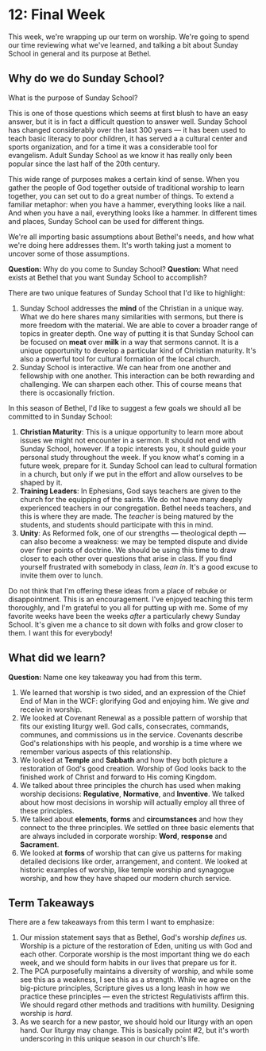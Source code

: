 # 12: Final Week

This week, we're wrapping up our term on worship. We're going to spend our time reviewing what we've learned, and talking a bit about Sunday School in general and its purpose at Bethel.

## Why do we do Sunday School?

What is the purpose of Sunday School?

This is one of those questions which seems at first blush to have an easy answer, but it is in fact a difficult question to answer well. Sunday School has changed considerably over the last 300 years — it has been used to teach basic literacy to poor children, it has served a a cultural center and sports organization, and for a time it was a considerable tool for evangelism. Adult Sunday School as we know it has really only been popular since the last half of the 20th century. 

This wide range of purposes makes a certain kind of sense. When you gather the people of God together outside of traditional worship to learn together, you can set out to do a great number of things. To extend a familiar metaphor: when you have a hammer, everything looks like a nail. And when you have a nail, everything looks like a hammer. In different times and places, Sunday School can be used for different things.

We're all importing basic assumptions about Bethel's needs, and how what we're doing here addresses them. It's worth taking just a moment to uncover some of those assumptions.

**Question:** Why do you come to Sunday School? 
**Question:** What need exists at Bethel that you want Sunday School to accomplish?

There are two unique features of Sunday School that I'd like to highlight:

1. Sunday School addresses the **mind** of the Christian in a unique way. What we do here shares many similarities with sermons, but there is more freedom with the material. We are able to cover a broader range of topics in greater depth. One way of putting it is that Sunday School can be focused on **meat** over **milk** in a way that sermons cannot. It is a unique opportunity to develop a particular kind of Christian maturity. It's also a powerful tool for cultural formation of the local church.
2. Sunday School is interactive. We can hear from one another and fellowship with one another. This interaction can be both rewarding and challenging. We can sharpen each other. This of course means that there is occasionally friction.

In this season of Bethel, I'd like to suggest a few goals we should all be committed to in Sunday School:

1. **Christian Maturity**: This is a unique opportunity to learn more about issues we might not encounter in a sermon. It should not end with Sunday School, however. If a topic interests you, it should guide your personal study throughout the week. If you know what's coming in a future week, prepare for it. Sunday School can lead to cultural formation in a church, but only if we put in the effort and allow ourselves to be shaped by it.
2. **Training Leaders**: In Ephesians, God says teachers are given to the church for the equipping of the saints. We do not have many deeply experienced teachers in our congregation. Bethel needs teachers, and this is where they are made. The _teacher_ is being matured by the students, and students should participate with this in mind.
3. **Unity**: As Reformed folk, one of our strengths — theological depth — can also become a weakness: we may be tempted dispute and divide over finer points of doctrine. We should be using this time to draw closer to each other over questions that arise in class. If you find yourself frustrated with somebody in class, _lean in_. It's a good excuse to invite them over to lunch.

Do not think that I'm offering these ideas from a place of rebuke or disappointment. This is an encouragement. I've enjoyed teaching this term thoroughly, and I'm grateful to you all for putting up with me. Some of my favorite weeks have been the weeks _after_ a particularly chewy Sunday School. It's given me a chance to sit down with folks and grow closer to them. I want this for everybody!

## What did we learn?

**Question:** Name one key takeaway you had from this term.

1. We learned that worship is two sided, and an expression of the Chief End of Man in the WCF: glorifying God and enjoying him. We give _and_ receive in worship.
2. We looked at Covenant Renewal as a possible pattern of worship that fits our existing liturgy well. God calls, consecrates, commands, communes, and commissions us in the service. Covenants describe God's relationships with his people, and worship is a time where we remember various aspects of this relationship.
3. We looked at **Temple** and **Sabbath** and how they both picture a restoration of God's good creation. Worship of God looks back to the finished work of Christ and forward to His coming Kingdom.
4. We talked about three principles the church has used when making worship decisions: **Regulative**, **Normative**, and **Inventive**. We talked about how most decisions in worship will actually employ all three of these principles.
5. We talked about **elements**, **forms** and **circumstances** and how they connect to the three principles. We settled on three basic elements that are always included in corporate worship: **Word**, **response** and **Sacrament**.
6. We looked at **forms** of worship that can give us patterns for making detailed decisions like order, arrangement, and content. We looked at historic examples of worship, like temple worship and synagogue worship, and how they have shaped our modern church service. 

## Term Takeaways

There are a few takeaways from this term I want to emphasize:

1. Our mission statement says that as Bethel, God's worship _defines us_. Worship is a picture of the restoration of Eden, uniting us with God and each other. Corporate worship is the most important thing we do each week, and we should form habits in our lives that prepare us for it.
2. The PCA purposefully maintains a diversity of worship, and while some see this as a weakness, I see this as a strength. While we agree on the big-picture principles, Scripture gives us a long leash in how we practice these principles — even the strictest Regulativists affirm this. We should regard other methods and traditions with humility. Designing worship is _hard._
3. As we search for a new pastor, we should hold our liturgy with an open hand. Our liturgy may change. This is basically point #2, but it's worth underscoring in this unique season in our church's life.
